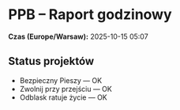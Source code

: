 # PPB – Raport godzinowy
**Czas (Europe/Warsaw):** 2025-10-15 05:07

## Status projektów
- Bezpieczny Pieszy — OK
- Zwolnij przy przejściu — OK
- Odblask ratuje życie — OK

